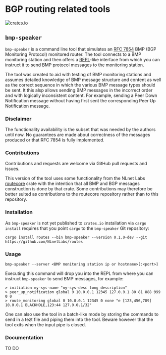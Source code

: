 # BGP routing related tools

[![crates.io](https://img.shields.io/crates/v/routes.svg?color=brightgreen)](https://crates.io/crates/routes)


## `bmp-speaker`

`bmp-speaker` is a command line tool that simulates an [RFC 7854](https://datatracker.ietf.org/doc/rfc7854/) BMP (BGP Monitoring Protocol) monitored router. The tool connects to a BMP monitoring station and then offers a [REPL](https://www.digitalocean.com/community/tutorials/what-is-repl)-like interface from which you can instruct it to send BMP protocol messages to the monitoring station.

The tool was created to aid with testing of BMP monitoring stations and assumes detailed knowledge of BMP message structure and content as well as the correct sequence in which the various BMP message types should be sent. It this alsp allows sending BMP messages in the incorrect order and with logically inconsistent content. For example, sending a Peer Down Notification message without having first sent the corresponding Peer Up Notification message.

### Disclaimer

The functionality availability is the subset that was needed by the authors until now. No guarantees are made about correctness of the messages produced or that RFC 7854 is fully implemented.

### Contributions

Contributions and requests are welcome via GitHub pull requests and issues.

This version of the tool uses some functionality from the NLnet Labs [routecore](https://github.com/NLnetLabs/routecore/) crate with the intention that all BMP and BGP messages construction is done by that crate. Some contributions may therefore be better suited as contributions to the routecore repository rather than to this repository.

### Installation

As `bmp-speaker` is not yet published to `crates.io` installation via `cargo install` requires that you point `cargo` to the `bmp-speaker` Git repository:

```
cargo install routes --bin bmp-speaker --version 0.1.0-dev --git https://github.com/NLnetLabs/routes
```

### Usage

```
bmp-speaker --server <BMP monitoring station ip or hostname>[:<port>]
```

Executing this command will drop you into the REPL from where you can instruct `bmp-speaker` to send BMP messages, for example:

```
> initiation my-sys-name "my-sys-desc long description"
> peer_up_notification global 0 10.0.0.1 12345 127.0.0.1 80 81 888 999 0 0
> route_monitoring global 0 10.0.0.1 12345 0 none "e [123,456,789] 10.0.0.1 BLACKHOLE,123:44 127.0.0.1/32"
```

One can also use the tool in a batch-like mode by storing the commands to send in a tezt file and piping them into the tool. Beware however that the tool exits when the input pipe is closed.

### Documentation

TO DO